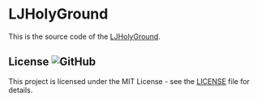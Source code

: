 # LJHolyGround

This is the source code of the [LJHolyGround](https://ljholyground.github.io/).

## License ![GitHub](https://img.shields.io/github/license/MarketingPipeline/Simply-Docs)

This project is licensed under the MIT License - see the
[LICENSE](https://github.com/MarketingPipeline/Simply-Docs/blob/main/LICENSE) file for
details.
